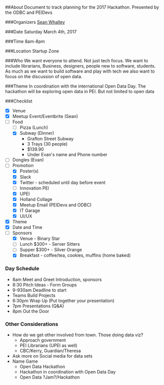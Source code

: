 ##About
Document to track planning for the 2017 Hackathon. Presented by the ODBC and PEIDevs

###Organizers
[Sean Whalley](https://twitter.com/seanWhalley21)

###Date 
Saturday March 4th, 2017

###Time
8am-8pm

###Location
Startup Zone

###Who
We want everyone to attend. Not just tech focus. We want to include librarians, Business, designers, people new to software, students.
As much as we want to build software and play with tech we also want to focus on the discussion of open data.

###Theme
In coordination with the international Open Data Day. The hackathon will be exploring open data in PEI. But not limited to open data

###Checklist
- [x] Venue
- [x] Meetup Event/Eventbrite (Sean)
- [ ] Food
   - [ ] Pizza (Lunch)
   - [x] Subway (Dinner)
      - Grafton Street Subway
      - 3 Trays (30 people)
      - $139.90
      - Under Evan's name and Phone number
- [ ] Dongles (Evan)
- [ ] Promotion
   - [x] Poster(s)
   - [x] Slack
   - [x] Twitter - scheduled until day before event
   - [ ] Innovation PEI
   - [x] UPEI
   - [x] Holland Collage
   - [x] Meetup Email (PEIDevs and ODBC)
   - [X] IT Garage
   - [x] UI/UX
- [x] Theme
- [x] Date and Time
- [ ] Sponsors
   - [x] Venue - Binary Star
   - [ ] Lunch $300+ - Server Sitters 
   - [ ] Supper $300+ - Silver Orange 
   - [x] Breakfast - coffee/tea, cookies, muffins (home baked)
   
 ### Day Schedule
 - 8am Meet and Greet Introduction, sponsors
 - 8:30 Pitch Ideas - Form Groups
 - 9-930am Deadline to start
 - Teams Build Projects
 - 6:30pm Wrap Up (Put together your presentation)
 - 7pm Presentations (Q&A)
 - 8pm Out the Door

### Other Considerations
- How do we get other involved from town. Those doing data viz?
   - Approach government
   - PEI Librarians (UPEI as well)
   - CBC/Kerry, Guardian/Theresa
- Ask more on Social media for data sets
- Name Game
   - Open Data Hackathon
   - Hackathon in coordination with Open Data Day
   - Open Data ?Jam?/Hackathon
